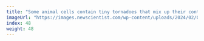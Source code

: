 ```yaml
---
title: "Some animal cells contain tiny tornadoes that mix up their contents"
imageUrl: "https://images.newscientist.com/wp-content/uploads/2024/02/01150819/SEI_188748554.jpg?width=600"
index: 48
weight: 48
---
```

